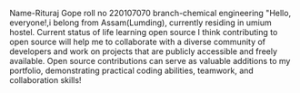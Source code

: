 Name-Rituraj Gope
roll no 220107070
branch-chemical engineering 
"Hello, everyone!,i belong from Assam(Lumding), currently residing in umium hostel.
Current status of life learning open source
 I think contributing to open source will  help me to collaborate with a diverse community of developers and work on projects that are publicly accessible and freely available.
Open source contributions can serve as valuable additions to my portfolio, demonstrating practical coding abilities, teamwork, and collaboration skills!

